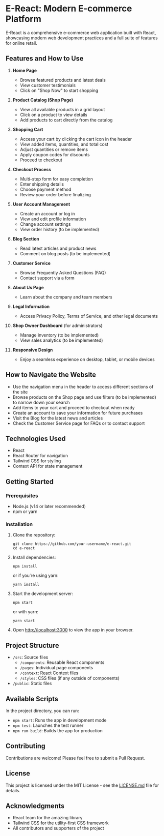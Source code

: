 # E-React: Modern E-commerce Platform

E-React is a comprehensive e-commerce web application built with React, showcasing modern web development practices and a full suite of features for online retail.

## Features and How to Use

1. **Home Page**
   - Browse featured products and latest deals
   - View customer testimonials
   - Click on "Shop Now" to start shopping

2. **Product Catalog (Shop Page)**
   - View all available products in a grid layout
   - Click on a product to view details
   - Add products to cart directly from the catalog

3. **Shopping Cart**
   - Access your cart by clicking the cart icon in the header
   - View added items, quantities, and total cost
   - Adjust quantities or remove items
   - Apply coupon codes for discounts
   - Proceed to checkout

4. **Checkout Process**
   - Multi-step form for easy completion
   - Enter shipping details
   - Choose payment method
   - Review your order before finalizing

5. **User Account Management**
   - Create an account or log in
   - View and edit profile information
   - Change account settings
   - View order history (to be implemented)

6. **Blog Section**
   - Read latest articles and product news
   - Comment on blog posts (to be implemented)

7. **Customer Service**
   - Browse Frequently Asked Questions (FAQ)
   - Contact support via a form

8. **About Us Page**
   - Learn about the company and team members

9. **Legal Information**
   - Access Privacy Policy, Terms of Service, and other legal documents

10. **Shop Owner Dashboard** (for administrators)
    - Manage inventory (to be implemented)
    - View sales analytics (to be implemented)

11. **Responsive Design**
    - Enjoy a seamless experience on desktop, tablet, or mobile devices

## How to Navigate the Website

- Use the navigation menu in the header to access different sections of the site
- Browse products on the Shop page and use filters (to be implemented) to narrow down your search
- Add items to your cart and proceed to checkout when ready
- Create an account to save your information for future purchases
- Visit the Blog for the latest news and articles
- Check the Customer Service page for FAQs or to contact support

## Technologies Used

- React
- React Router for navigation
- Tailwind CSS for styling
- Context API for state management

## Getting Started

### Prerequisites

- Node.js (v14 or later recommended)
- npm or yarn

### Installation

1. Clone the repository:
   ```
   git clone https://github.com/your-username/e-react.git
   cd e-react
   ```

2. Install dependencies:
   ```
   npm install
   ```
   or if you're using yarn:
   ```
   yarn install
   ```

3. Start the development server:
   ```
   npm start
   ```
   or with yarn:
   ```
   yarn start
   ```

4. Open [http://localhost:3000](http://localhost:3000) to view the app in your browser.

## Project Structure

- `/src`: Source files
  - `/components`: Reusable React components
  - `/pages`: Individual page components
  - `/context`: React Context files
  - `/styles`: CSS files (if any outside of components)
- `/public`: Static files

## Available Scripts

In the project directory, you can run:

- `npm start`: Runs the app in development mode
- `npm test`: Launches the test runner
- `npm run build`: Builds the app for production

## Contributing

Contributions are welcome! Please feel free to submit a Pull Request.

## License

This project is licensed under the MIT License - see the [LICENSE.md](LICENSE.md) file for details.

## Acknowledgments

- React team for the amazing library
- Tailwind CSS for the utility-first CSS framework
- All contributors and supporters of the project